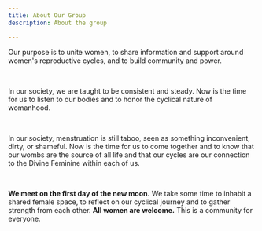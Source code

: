 ```yaml
---
title: About Our Group
description: About the group

---
```

Our purpose is to unite women, to share information and support around women's reproductive cycles, and to build community and power. 

<br>

In our society, we are taught to be consistent and steady. Now is the time for us to listen to our bodies and to honor the cyclical nature of womanhood. 

<br>

In our society, menstruation is still taboo, seen as something inconvenient, dirty, or shameful. Now is the time for us to come together and to know that our wombs are the source of all life and that our cycles are our connection to the Divine Feminine within each of us.

<br>

**We meet on the first day of the new moon.** We take some time to inhabit a shared female space, to reflect on our cyclical journey and to gather strength from each other. **All women are welcome.** This is a community for everyone.